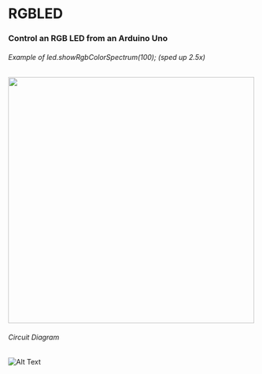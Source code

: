 <h1>RGBLED</h1>
<h3>Control an RGB LED from an Arduino Uno</h3>

<h6>Example of led.showRgbColorSpectrum(100); (sped up 2.5x)</h6>

<img src="/docs/rgbled_showRgbColorSpectrum(10).gif?raw=true" width="500px">

<h6>Circuit Diagram</h6>

![Alt Text](https://i.imgur.com/a73fE37.png)
